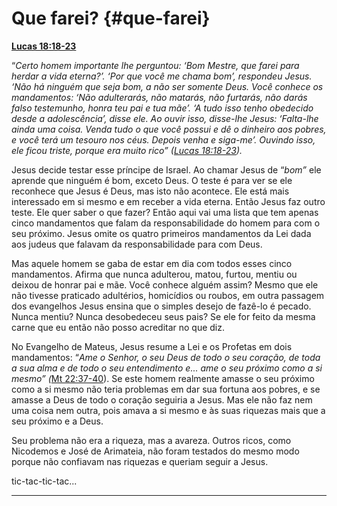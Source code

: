 # Que farei? {#que-farei}

[**Lucas 18:18-23**](http://bibliaonline.com.br/acf/lc/18/18-23)

“_Certo homem importante lhe perguntou: ‘Bom Mestre, que farei para herdar a vida eterna?’. ‘Por que você me chama bom’, respondeu Jesus. ‘Não há ninguém que seja bom, a não ser somente Deus. Você conhece os mandamentos: ‘Não adulterarás, não matarás, não furtarás, não darás falso testemunho, honra teu pai e tua mãe’. ‘A tudo isso tenho obedecido desde a adolescência’, disse ele. Ao ouvir isso, disse-lhe Jesus: ‘Falta-lhe ainda uma coisa. Venda tudo o que você possui e dê o dinheiro aos pobres, e você terá um tesouro nos céus. Depois venha e siga-me’. Ouvindo isso, ele ficou triste, porque era muito rico” (_[_Lucas 18:18-23_](http://bibliaonline.com.br/acf/lc/18/18-23)_)._

Jesus decide testar esse príncipe de Israel. Ao chamar Jesus de “_bom”_ ele aprende que ninguém é bom, exceto Deus. O teste é para ver se ele reconhece que Jesus é Deus, mas isto não acontece. Ele está mais interessado em si mesmo e em receber a vida eterna. Então Jesus faz outro teste. Ele quer saber o que fazer? Então aqui vai uma lista que tem apenas cinco mandamentos que falam da responsabilidade do homem para com o seu próximo. Jesus omite os quatro primeiros mandamentos da Lei dada aos judeus que falavam da responsabilidade para com Deus.

Mas aquele homem se gaba de estar em dia com todos esses cinco mandamentos. Afirma que nunca adulterou, matou, furtou, mentiu ou deixou de honrar pai e mãe. Você conhece alguém assim? Mesmo que ele não tivesse praticado adultérios, homicídios ou roubos, em outra passagem dos evangelhos Jesus ensina que o simples desejo de fazê-lo é pecado. Nunca mentiu? Nunca desobedeceu seus pais? Se ele for feito da mesma carne que eu então não posso acreditar no que diz.

No Evangelho de Mateus, Jesus resume a Lei e os Profetas em dois mandamentos: “_Ame o Senhor, o seu Deus de todo o seu coração, de toda a sua alma e de todo o seu entendimento e... ame o seu próximo como a si mesmo” (_[Mt 22:37-40](http://bibliaonline.com.br/acf/mt/22/37-40)). Se este homem realmente amasse o seu próximo como a si mesmo não teria problemas em dar sua fortuna aos pobres, e se amasse a Deus de todo o coração seguiria a Jesus. Mas ele não faz nem uma coisa nem outra, pois amava a si mesmo e às suas riquezas mais que a seu próximo e a Deus.

Seu problema não era a riqueza, mas a avareza. Outros ricos, como Nicodemos e José de Arimateia, não foram testados do mesmo modo porque não confiavam nas riquezas e queriam seguir a Jesus.

tic-tac-tic-tac...

*****